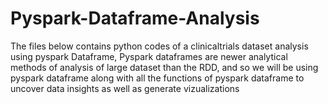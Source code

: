 # Pyspark-Dataframe-Analysis
The files below contains python codes of a clinicaltrials dataset analysis using pyspark Dataframe, Pyspark dataframes are newer analytical methods of analysis of large dataset than the RDD, and so we will be using pyspark dataframe along with all the functions of pyspark dataframe to uncover data insights as well as generate vizualizations
